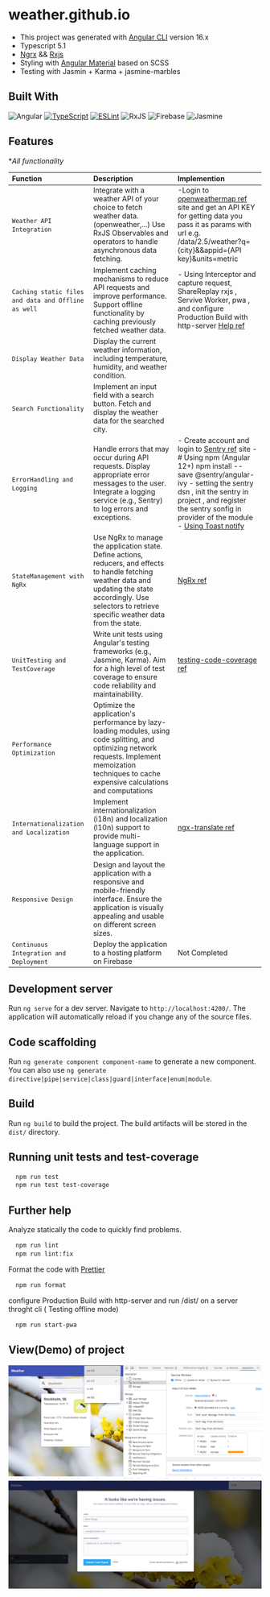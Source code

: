 # weather.github.io

- This project was generated with [Angular CLI](https://github.com/angular/angular-cli) version 16.x
- Typescript 5.1
- [Ngrx](https://ngrx.io/guide/store) && [Rxjs](https://rxjs.dev/guide/overview)
- Styling with  [Angular Material](https://material.angular.io) based on SCSS
- Testing with Jasmin + Karma + jasmine-marbles

## Built With

![Angular](https://img.shields.io/badge/angular-%23DD0031.svg?style=for-the-badge&logo=angular&logoColor=white)
[![TypeScript](https://img.shields.io/badge/typescript-%23007ACC.svg?style=for-the-badge&logo=typescript&logoColor=white)](https://www.typescriptlang.org/)
[![ESLint](https://img.shields.io/badge/ESLint-4B3263?style=for-the-badge&logo=eslint&logoColor=white)](https://eslint.org/)
![RxJS](https://img.shields.io/badge/rxjs-%23B7178C.svg?style=for-the-badge&logo=reactivex&logoColor=white)
![Firebase](https://img.shields.io/badge/Firebase-039BE5?style=for-the-badge&logo=Firebase&logoColor=white)
![Jasmine](https://img.shields.io/badge/-Jasmine-%238A4182?style=for-the-badge&logo=Jasmine&logoColor=white)

## Features

**All functionality*


| Function                   | Description                           | Implemention                                                                      |
| :------------------------- | :---------------------------------------------------------- | :------------------------------------------------------- |
| `Weather API Integration `  | Integrate with a weather API of your choice to fetch weather data.(openweather,...) Use RxJS Observables and operators to handle asynchronous data fetching.  | -Login to [openweathermap ref](-https://api.openweathermap.org) site and get an API KEY for getting data you pass it as params with url e.g. /data/2.5/weather?q={city}&&appid={API key}&units=metric     |
|  `Caching static files and data and Offline as well`     |   Implement caching mechanisms to reduce API requests and improve performance. Support offline functionality by caching previously fetched weather data.|   - Using Interceptor and capture request, ShareReplay rxjs , Servive Worker, pwa , and  configure Production Build with http-server [Help ref](https://medium.com/ngconf/angular-pwa-install-and-configure-858dd8e9fb07) |
| `Display Weather Data`        | Display the current weather information, including temperature, humidity, and weather condition. |        |
| `Search Functionality`       |  Implement an input field with a search button. Fetch and display the weather data for the searched city. |        |
| `ErrorHandling and Logging`    | Handle errors that may occur during API requests. Display appropriate error messages to the user. Integrate a logging service (e.g., Sentry) to log errors and exceptions. | - Create account and login to [Sentry ref](https://test-app-7v.sentry.io) site  - # Using npm (Angular 12+) npm install --save @sentry/angular-ivy - setting the sentry dsn , init the sentry in project , and register the sentry sonfig in provider of the module     - [Using Toast notify](https://github.com/scttcper/ngx-toastr)   |
| `StateManagement with NgRx`    | Use NgRx to manage the application state. Define actions, reducers, and effects to handle fetching weather data and updating the state accordingly. Use selectors to retrieve specific weather data from the state.| [NgRx ref](https://ngrx.io/guide/store)   |
| `UnitTesting and TestCoverage` | Write unit tests using Angular's testing frameworks (e.g., Jasmine, Karma). Aim for a high level of test coverage to ensure code reliability and maintainability. | [testing-code-coverage ref](https://angular.io/guide/testing-code-coverage)        |
| `Performance Optimization`              | Optimize the application's performance by lazy-loading modules, using code splitting, and optimizing network requests. Implement memoization techniques to cache expensive calculations and computations  |  |
| `Internationalization and Localization`  | Implement internationalization (i18n) and localization (l10n) support to provide multi-language support in the application.    | [ngx-translate ref](https://github.com/ngx-translate/core)     |
| `Responsive Design`      | Design and layout the application with a responsive and mobile-friendly interface. Ensure the application is visually appealing and usable on different screen sizes. |  |
| `Continuous Integration and Deployment`  | Deploy the application to a hosting platform on Firebase | Not Completed |


## Development server

Run `ng serve` for a dev server. Navigate to `http://localhost:4200/`. The application will automatically reload if you change any of the source files.

## Code scaffolding

Run `ng generate component component-name` to generate a new component. You can also use `ng generate directive|pipe|service|class|guard|interface|enum|module`.

## Build

Run `ng build` to build the project. The build artifacts will be stored in the `dist/` directory.

## Running unit tests and test-coverage

```bash
  npm run test
  npm run test test-coverage
```


## Further help
Analyze statically the code to quickly find problems.

```bash
  npm run lint
  npm run lint:fix
```

Format the code with [Prettier](https://prettier.io/)

```bash
  npm run format
```

configure Production Build with http-server and run /dist/ on a server throght cli ( Testing offline mode)

```bash
  npm run start-pwa
```

## View(Demo) of project
![img](src/assets/images/weather-site-view.png)
![img](src/assets/images/sentry-notify.png)
